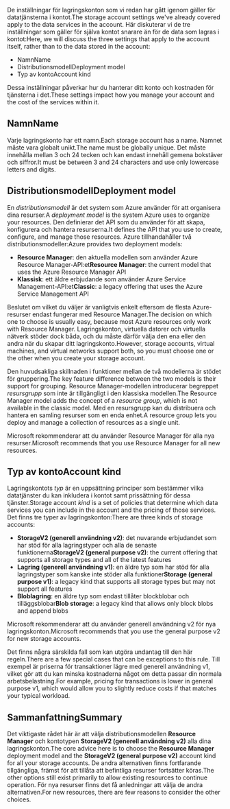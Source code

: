 <span data-ttu-id="23423-101">De inställningar för lagringskonton som vi redan har gått igenom gäller för datatjänsterna i kontot.</span><span class="sxs-lookup"><span data-stu-id="23423-101">The storage account settings we've already covered apply to the data services in the account.</span></span> <span data-ttu-id="23423-102">Här diskuterar vi de tre inställningar som gäller för själva kontot snarare än för de data som lagras i kontot:</span><span class="sxs-lookup"><span data-stu-id="23423-102">Here, we will discuss the three settings that apply to the account itself, rather than to the data stored in the account:</span></span>

- <span data-ttu-id="23423-103">Namn</span><span class="sxs-lookup"><span data-stu-id="23423-103">Name</span></span>
- <span data-ttu-id="23423-104">Distributionsmodell</span><span class="sxs-lookup"><span data-stu-id="23423-104">Deployment model</span></span>
- <span data-ttu-id="23423-105">Typ av konto</span><span class="sxs-lookup"><span data-stu-id="23423-105">Account kind</span></span>

<span data-ttu-id="23423-106">Dessa inställningar påverkar hur du hanterar ditt konto och kostnaden för tjänsterna i det.</span><span class="sxs-lookup"><span data-stu-id="23423-106">These settings impact how you manage your account and the cost of the services within it.</span></span>

## <a name="name"></a><span data-ttu-id="23423-107">Namn</span><span class="sxs-lookup"><span data-stu-id="23423-107">Name</span></span>

<span data-ttu-id="23423-108">Varje lagringskonto har ett namn.</span><span class="sxs-lookup"><span data-stu-id="23423-108">Each storage account has a name.</span></span> <span data-ttu-id="23423-109">Namnet måste vara globalt unikt.</span><span class="sxs-lookup"><span data-stu-id="23423-109">The name must be globally unique.</span></span> <span data-ttu-id="23423-110">Det måste innehålla mellan 3 och 24 tecken och kan endast innehåll gemena bokstäver och siffror.</span><span class="sxs-lookup"><span data-stu-id="23423-110">It must be between 3 and 24 characters and use only lowercase letters and digits.</span></span>

## <a name="deployment-model"></a><span data-ttu-id="23423-111">Distributionsmodell</span><span class="sxs-lookup"><span data-stu-id="23423-111">Deployment model</span></span>

<span data-ttu-id="23423-112">En _distributionsmodell_ är det system som Azure använder för att organisera dina resurser.</span><span class="sxs-lookup"><span data-stu-id="23423-112">A _deployment model_ is the system Azure uses to organize your resources.</span></span> <span data-ttu-id="23423-113">Den definierar det API som du använder för att skapa, konfigurera och hantera resurserna.</span><span class="sxs-lookup"><span data-stu-id="23423-113">It defines the API that you use to create, configure, and manage those resources.</span></span> <span data-ttu-id="23423-114">Azure tillhandahåller två distributionsmodeller:</span><span class="sxs-lookup"><span data-stu-id="23423-114">Azure provides two deployment models:</span></span>

- <span data-ttu-id="23423-115">**Resource Manager**: den aktuella modellen som använder Azure Resource Manager-API:et</span><span class="sxs-lookup"><span data-stu-id="23423-115">**Resource Manager**: the current model that uses the Azure Resource Manager API</span></span>
- <span data-ttu-id="23423-116">**Klassisk**: ett äldre erbjudande som använder Azure Service Management-API:et</span><span class="sxs-lookup"><span data-stu-id="23423-116">**Classic**: a legacy offering that uses the Azure Service Management API</span></span>

<span data-ttu-id="23423-117">Beslutet om vilket du väljer är vanligtvis enkelt eftersom de flesta Azure-resurser endast fungerar med Resource Manager.</span><span class="sxs-lookup"><span data-stu-id="23423-117">The decision on which one to choose is usually easy, because most Azure resources only work with Resource Manager.</span></span> <span data-ttu-id="23423-118">Lagringskonton, virtuella datorer och virtuella nätverk stöder dock båda, och du måste därför välja den ena eller den andra när du skapar ditt lagringskonto.</span><span class="sxs-lookup"><span data-stu-id="23423-118">However, storage accounts, virtual machines, and virtual networks support both, so you must choose one or the other when you create your storage account.</span></span>

<span data-ttu-id="23423-119">Den huvudsakliga skillnaden i funktioner mellan de två modellerna är stödet för gruppering.</span><span class="sxs-lookup"><span data-stu-id="23423-119">The key feature difference between the two models is their support for grouping.</span></span> <span data-ttu-id="23423-120">Resource Manager-modellen introducerar begreppet _resursgrupp_ som inte är tillgängligt i den klassiska modellen.</span><span class="sxs-lookup"><span data-stu-id="23423-120">The Resource Manager model adds the concept of a _resource group_, which is not available in the classic model.</span></span> <span data-ttu-id="23423-121">Med en resursgrupp kan du distribuera och hantera en samling resurser som en enda enhet.</span><span class="sxs-lookup"><span data-stu-id="23423-121">A resource group lets you deploy and manage a collection of resources as a single unit.</span></span>

<span data-ttu-id="23423-122">Microsoft rekommenderar att du använder Resource Manager för alla nya resurser.</span><span class="sxs-lookup"><span data-stu-id="23423-122">Microsoft recommends that you use Resource Manager for all new resources.</span></span>

## <a name="account-kind"></a><span data-ttu-id="23423-123">Typ av konto</span><span class="sxs-lookup"><span data-stu-id="23423-123">Account kind</span></span>

<span data-ttu-id="23423-124">Lagringskontots _typ_ är en uppsättning principer som bestämmer vilka datatjänster du kan inkludera i kontot samt prissättning för dessa tjänster.</span><span class="sxs-lookup"><span data-stu-id="23423-124">Storage account _kind_ is a set of policies that determine which data services you can include in the account and the pricing of those services.</span></span> <span data-ttu-id="23423-125">Det finns tre typer av lagringskonton:</span><span class="sxs-lookup"><span data-stu-id="23423-125">There are three kinds of storage accounts:</span></span>

- <span data-ttu-id="23423-126">**StorageV2 (generell användning v2)**: det nuvarande erbjudandet som har stöd för alla lagringstyper och alla de senaste funktionerna</span><span class="sxs-lookup"><span data-stu-id="23423-126">**StorageV2 (general purpose v2)**: the current offering that supports all storage types and all of the latest features</span></span>
- <span data-ttu-id="23423-127">**Lagring (generell användning v1)**: en äldre typ som har stöd för alla lagringstyper som kanske inte stöder alla funktioner</span><span class="sxs-lookup"><span data-stu-id="23423-127">**Storage (general purpose v1)**: a legacy kind that supports all storage types but may not support all features</span></span>
- <span data-ttu-id="23423-128">**Bloblagring**: en äldre typ som endast tillåter blockblobar och tilläggsblobar</span><span class="sxs-lookup"><span data-stu-id="23423-128">**Blob storage**: a legacy kind that allows only block blobs and append blobs</span></span>

<span data-ttu-id="23423-129">Microsoft rekommenderar att du använder generell användning v2 för nya lagringskonton.</span><span class="sxs-lookup"><span data-stu-id="23423-129">Microsoft recommends that you use the general purpose v2 for new storage accounts.</span></span>

<span data-ttu-id="23423-130">Det finns några särskilda fall som kan utgöra undantag till den här regeln.</span><span class="sxs-lookup"><span data-stu-id="23423-130">There are a few special cases that can be exceptions to this rule.</span></span> <span data-ttu-id="23423-131">Till exempel är priserna för transaktioner lägre med generell användning v1, vilket gör att du kan minska kostnaderna något om detta passar din normala arbetsbelastning.</span><span class="sxs-lookup"><span data-stu-id="23423-131">For example, pricing for transactions is lower in general purpose v1, which would allow you to slightly reduce costs if that matches your typical workload.</span></span>

## <a name="summary"></a><span data-ttu-id="23423-132">Sammanfattning</span><span class="sxs-lookup"><span data-stu-id="23423-132">Summary</span></span>

<span data-ttu-id="23423-133">Det viktigaste rådet här är att välja distributionsmodellen **Resource Manager** och kontotypen **StorageV2 (generell användning v2)** alla dina lagringskonton.</span><span class="sxs-lookup"><span data-stu-id="23423-133">The core advice here is to choose the **Resource Manager** deployment model and the **StorageV2 (general purpose v2)** account kind for all your storage accounts.</span></span> <span data-ttu-id="23423-134">De andra alternativen finns fortfarande tillgängliga, främst för att tillåta att befintliga resurser fortsätter köras.</span><span class="sxs-lookup"><span data-stu-id="23423-134">The other options still exist primarily to allow existing resources to continue operation.</span></span> <span data-ttu-id="23423-135">För nya resurser finns det få anledningar att välja de andra alternativen.</span><span class="sxs-lookup"><span data-stu-id="23423-135">For new resources, there are few reasons to consider the other choices.</span></span>